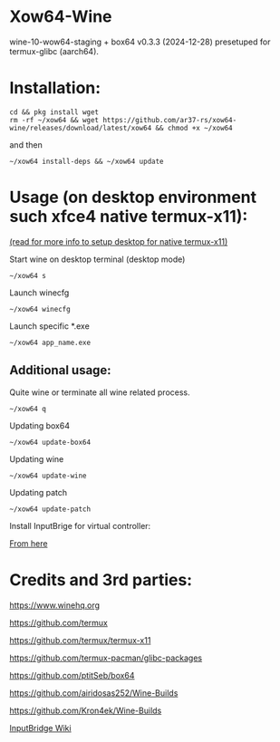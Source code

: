 # Xow64-Wine
wine-10-wow64-staging + box64 v0.3.3 (2024-12-28) presetuped for termux-glibc (aarch64).
# Installation:
```
cd && pkg install wget 
rm -rf ~/xow64 && wget https://github.com/ar37-rs/xow64-wine/releases/download/latest/xow64 && chmod +x ~/xow64
```
and then
```
~/xow64 install-deps && ~/xow64 update
```
# Usage (on desktop environment such xfce4 native termux-x11):
[(read for more info to setup desktop for native termux-x11)](https://github.com/ar37-rs/xfce4-termux)

Start wine on desktop terminal (desktop mode)
```
~/xow64 s
```
Launch winecfg
```
~/xow64 winecfg
```
Launch specific *.exe
```
~/xow64 app_name.exe
```
## Additional usage:
Quite wine or terminate all wine related process.
```
~/xow64 q
```
Updating box64
```
~/xow64 update-box64
```
Updating wine
```
~/xow64 update-wine
```
Updating patch
```
~/xow64 update-patch
```
Install InputBrige for virtual controller:

[From here](https://github.com/ar37-rs/xow64-wine/releases/download/latest/InputBridge_v0.1.9.9.apk)
# Credits and 3rd parties:

https://www.winehq.org

https://github.com/termux

https://github.com/termux/termux-x11

https://github.com/termux-pacman/glibc-packages

https://github.com/ptitSeb/box64

https://github.com/airidosas252/Wine-Builds

https://github.com/Kron4ek/Wine-Builds

[InputBridge Wiki](https://search.brave.com/search?q=InputBrige%20exagear%20wiki&source=web)

